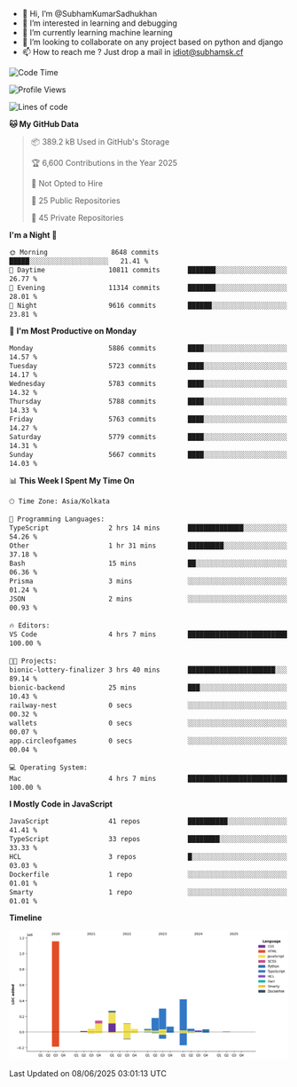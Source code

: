 - 👋 Hi, I’m @SubhamKumarSadhukhan
- 👀 I’m interested in learning and debugging
- 🌱 I’m currently learning machine learning
- 💞️ I’m looking to collaborate on any project based on python and django
- 📫 How to reach me ?
      Just drop a mail in idiot@subhamsk.cf

<!---
SubhamKumarSadhukhan/SubhamKumarSadhukhan is a ✨ special ✨ repository because its `README.md` (this file) appears on your GitHub profile.
You can click the Preview link to take a look at your changes.
--->


<!--START_SECTION:waka-->
![Code Time](http://img.shields.io/badge/Code%20Time-2%2C946%20hrs%2020%20mins-blue)

![Profile Views](http://img.shields.io/badge/Profile%20Views-8-blue)

![Lines of code](https://img.shields.io/badge/From%20Hello%20World%20I%27ve%20Written-2.9%20million%20lines%20of%20code-blue)

**🐱 My GitHub Data** 

> 📦 389.2 kB Used in GitHub's Storage 
 > 
> 🏆 6,600 Contributions in the Year 2025
 > 
> 🚫 Not Opted to Hire
 > 
> 📜 25 Public Repositories 
 > 
> 🔑 45 Private Repositories 
 > 
**I'm a Night 🦉** 

```text
🌞 Morning                8648 commits        █████░░░░░░░░░░░░░░░░░░░░   21.41 % 
🌆 Daytime                10811 commits       ███████░░░░░░░░░░░░░░░░░░   26.77 % 
🌃 Evening                11314 commits       ███████░░░░░░░░░░░░░░░░░░   28.01 % 
🌙 Night                  9616 commits        ██████░░░░░░░░░░░░░░░░░░░   23.81 % 
```
📅 **I'm Most Productive on Monday** 

```text
Monday                   5886 commits        ████░░░░░░░░░░░░░░░░░░░░░   14.57 % 
Tuesday                  5723 commits        ████░░░░░░░░░░░░░░░░░░░░░   14.17 % 
Wednesday                5783 commits        ████░░░░░░░░░░░░░░░░░░░░░   14.32 % 
Thursday                 5788 commits        ████░░░░░░░░░░░░░░░░░░░░░   14.33 % 
Friday                   5763 commits        ████░░░░░░░░░░░░░░░░░░░░░   14.27 % 
Saturday                 5779 commits        ████░░░░░░░░░░░░░░░░░░░░░   14.31 % 
Sunday                   5667 commits        ████░░░░░░░░░░░░░░░░░░░░░   14.03 % 
```


📊 **This Week I Spent My Time On** 

```text
🕑︎ Time Zone: Asia/Kolkata

💬 Programming Languages: 
TypeScript               2 hrs 14 mins       ██████████████░░░░░░░░░░░   54.26 % 
Other                    1 hr 31 mins        █████████░░░░░░░░░░░░░░░░   37.18 % 
Bash                     15 mins             ██░░░░░░░░░░░░░░░░░░░░░░░   06.36 % 
Prisma                   3 mins              ░░░░░░░░░░░░░░░░░░░░░░░░░   01.24 % 
JSON                     2 mins              ░░░░░░░░░░░░░░░░░░░░░░░░░   00.93 % 

🔥 Editors: 
VS Code                  4 hrs 7 mins        █████████████████████████   100.00 % 

🐱‍💻 Projects: 
bionic-lottery-finalizer 3 hrs 40 mins       ██████████████████████░░░   89.14 % 
bionic-backend           25 mins             ███░░░░░░░░░░░░░░░░░░░░░░   10.43 % 
railway-nest             0 secs              ░░░░░░░░░░░░░░░░░░░░░░░░░   00.32 % 
wallets                  0 secs              ░░░░░░░░░░░░░░░░░░░░░░░░░   00.07 % 
app.circleofgames        0 secs              ░░░░░░░░░░░░░░░░░░░░░░░░░   00.04 % 

💻 Operating System: 
Mac                      4 hrs 7 mins        █████████████████████████   100.00 % 
```

**I Mostly Code in JavaScript** 

```text
JavaScript               41 repos            ██████████░░░░░░░░░░░░░░░   41.41 % 
TypeScript               33 repos            ████████░░░░░░░░░░░░░░░░░   33.33 % 
HCL                      3 repos             █░░░░░░░░░░░░░░░░░░░░░░░░   03.03 % 
Dockerfile               1 repo              ░░░░░░░░░░░░░░░░░░░░░░░░░   01.01 % 
Smarty                   1 repo              ░░░░░░░░░░░░░░░░░░░░░░░░░   01.01 % 
```



**Timeline**

![Lines of Code chart](https://raw.githubusercontent.com/SubhamKumarSadhukhan/SubhamKumarSadhukhan/main/assets/bar_graph.png)


 Last Updated on 08/06/2025 03:01:13 UTC
<!--END_SECTION:waka-->
